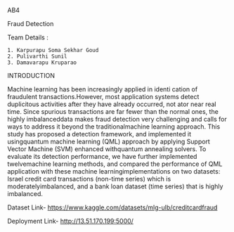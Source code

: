 AB4

Fraud Detection

Team Details :

    1. Karpurapu Soma Sekhar Goud
    2. Pulivarthi Sunil
    3. Damavarapu Kruparao

INTRODUCTION

Machine learning has been increasingly applied in identi cation of fraudulent transactions.However, most application systems detect duplicitous activities after they have already occurred, not ator near real time. Since spurious transactions are far fewer than the normal ones, the highly imbalanceddata makes fraud detection very challenging and calls for ways to address it beyond the traditionalmachine learning approach. This study has proposed a detection framework, and implemented it usingquantum machine learning (QML) approach by applying Support Vector Machine (SVM) enhanced withquantum annealing solvers. To evaluate its detection performance, we have further implemented twelvemachine learning methods, and compared the performance of QML application with these machine learningimplementations on two datasets: Israel credit card transactions (non-time series) which is moderatelyimbalanced, and a bank loan dataset (time series) that is highly imbalanced.

Dataset
Link- https://www.kaggle.com/datasets/mlg-ulb/creditcardfraud

Deployment
Link- http://13.51.170.199:5000/
